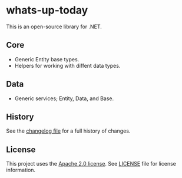 # whats-up-today
This is an open-source library for .NET.

## Core
+ Generic Entity base types.
+ Helpers for working with diffent data types.

## Data
+ Generic services; Entity, Data, and Base.

## History

See the [changelog file](CHANGELOG.md) for a full history of changes.

## License

This project uses the [Apache 2.0 license](https://www.apache.org/licenses/LICENSE-2.0). See [LICENSE](LICENSE) file for
license information.
